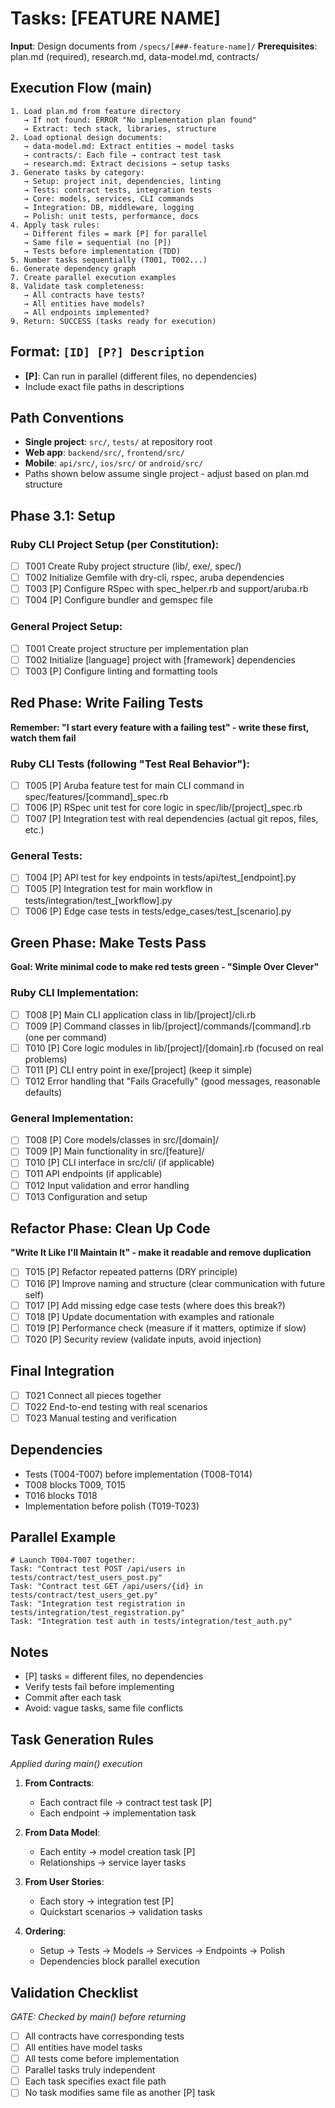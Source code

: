 # Tasks: [FEATURE NAME]

**Input**: Design documents from `/specs/[###-feature-name]/`
**Prerequisites**: plan.md (required), research.md, data-model.md, contracts/

## Execution Flow (main)
```
1. Load plan.md from feature directory
   → If not found: ERROR "No implementation plan found"
   → Extract: tech stack, libraries, structure
2. Load optional design documents:
   → data-model.md: Extract entities → model tasks
   → contracts/: Each file → contract test task
   → research.md: Extract decisions → setup tasks
3. Generate tasks by category:
   → Setup: project init, dependencies, linting
   → Tests: contract tests, integration tests
   → Core: models, services, CLI commands
   → Integration: DB, middleware, logging
   → Polish: unit tests, performance, docs
4. Apply task rules:
   → Different files = mark [P] for parallel
   → Same file = sequential (no [P])
   → Tests before implementation (TDD)
5. Number tasks sequentially (T001, T002...)
6. Generate dependency graph
7. Create parallel execution examples
8. Validate task completeness:
   → All contracts have tests?
   → All entities have models?
   → All endpoints implemented?
9. Return: SUCCESS (tasks ready for execution)
```

## Format: `[ID] [P?] Description`
- **[P]**: Can run in parallel (different files, no dependencies)
- Include exact file paths in descriptions

## Path Conventions
- **Single project**: `src/`, `tests/` at repository root
- **Web app**: `backend/src/`, `frontend/src/`
- **Mobile**: `api/src/`, `ios/src/` or `android/src/`
- Paths shown below assume single project - adjust based on plan.md structure

## Phase 3.1: Setup

### Ruby CLI Project Setup (per Constitution):
- [ ] T001 Create Ruby project structure (lib/, exe/, spec/)
- [ ] T002 Initialize Gemfile with dry-cli, rspec, aruba dependencies
- [ ] T003 [P] Configure RSpec with spec_helper.rb and support/aruba.rb
- [ ] T004 [P] Configure bundler and gemspec file

### General Project Setup:
- [ ] T001 Create project structure per implementation plan
- [ ] T002 Initialize [language] project with [framework] dependencies
- [ ] T003 [P] Configure linting and formatting tools

## Red Phase: Write Failing Tests
**Remember: "I start every feature with a failing test" - write these first, watch them fail**

### Ruby CLI Tests (following "Test Real Behavior"):
- [ ] T005 [P] Aruba feature test for main CLI command in spec/features/[command]_spec.rb
- [ ] T006 [P] RSpec unit test for core logic in spec/lib/[project]_spec.rb
- [ ] T007 [P] Integration test with real dependencies (actual git repos, files, etc.)

### General Tests:
- [ ] T004 [P] API test for key endpoints in tests/api/test_[endpoint].py
- [ ] T005 [P] Integration test for main workflow in tests/integration/test_[workflow].py
- [ ] T006 [P] Edge case tests in tests/edge_cases/test_[scenario].py

## Green Phase: Make Tests Pass
**Goal: Write minimal code to make red tests green - "Simple Over Clever"**

### Ruby CLI Implementation:
- [ ] T008 [P] Main CLI application class in lib/[project]/cli.rb
- [ ] T009 [P] Command classes in lib/[project]/commands/[command].rb (one per command)
- [ ] T010 [P] Core logic modules in lib/[project]/[domain].rb (focused on real problems)
- [ ] T011 [P] CLI entry point in exe/[project] (keep it simple)
- [ ] T012 Error handling that "Fails Gracefully" (good messages, reasonable defaults)

### General Implementation:
- [ ] T008 [P] Core models/classes in src/[domain]/
- [ ] T009 [P] Main functionality in src/[feature]/
- [ ] T010 [P] CLI interface in src/cli/ (if applicable)
- [ ] T011 API endpoints (if applicable)
- [ ] T012 Input validation and error handling
- [ ] T013 Configuration and setup

## Refactor Phase: Clean Up Code
**"Write It Like I'll Maintain It" - make it readable and remove duplication**

- [ ] T015 [P] Refactor repeated patterns (DRY principle)
- [ ] T016 [P] Improve naming and structure (clear communication with future self)
- [ ] T017 [P] Add missing edge case tests (where does this break?)
- [ ] T018 [P] Update documentation with examples and rationale
- [ ] T019 [P] Performance check (measure if it matters, optimize if slow)
- [ ] T020 [P] Security review (validate inputs, avoid injection)

## Final Integration
- [ ] T021 Connect all pieces together
- [ ] T022 End-to-end testing with real scenarios
- [ ] T023 Manual testing and verification

## Dependencies
- Tests (T004-T007) before implementation (T008-T014)
- T008 blocks T009, T015
- T016 blocks T018
- Implementation before polish (T019-T023)

## Parallel Example
```
# Launch T004-T007 together:
Task: "Contract test POST /api/users in tests/contract/test_users_post.py"
Task: "Contract test GET /api/users/{id} in tests/contract/test_users_get.py"
Task: "Integration test registration in tests/integration/test_registration.py"
Task: "Integration test auth in tests/integration/test_auth.py"
```

## Notes
- [P] tasks = different files, no dependencies
- Verify tests fail before implementing
- Commit after each task
- Avoid: vague tasks, same file conflicts

## Task Generation Rules
*Applied during main() execution*

1. **From Contracts**:
   - Each contract file → contract test task [P]
   - Each endpoint → implementation task
   
2. **From Data Model**:
   - Each entity → model creation task [P]
   - Relationships → service layer tasks
   
3. **From User Stories**:
   - Each story → integration test [P]
   - Quickstart scenarios → validation tasks

4. **Ordering**:
   - Setup → Tests → Models → Services → Endpoints → Polish
   - Dependencies block parallel execution

## Validation Checklist
*GATE: Checked by main() before returning*

- [ ] All contracts have corresponding tests
- [ ] All entities have model tasks
- [ ] All tests come before implementation
- [ ] Parallel tasks truly independent
- [ ] Each task specifies exact file path
- [ ] No task modifies same file as another [P] task